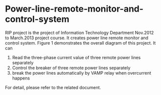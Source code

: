 Power-line-remote-monitor-and-control-system
============================================
RIP project is the project of Information Technology Department Nov.2012 to March.2013 project course. It creates power line remote monitor and control system. Figure 1 demonstrates the overall diagram of this project. It can
1. Read the three-phase current value of three remote power lines separately
2. Control the breaker of three remote power lines separately
3. break the power lines automatically by VAMP relay when overcurrent happens


For detail, please refer to the related document.
